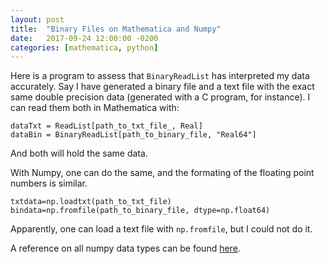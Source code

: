 ```yaml
---
layout: post
title:  "Binary Files on Mathematica and Numpy"
date:   2017-09-24 12:00:00 -0200
categories: [mathematica, python]
---
```


Here is a program to assess that `BinaryReadList` has interpreted my data
accurately. Say I have generated a binary file and a text file
with the exact same double precision data (generated with a C
program, for instance). I can read them both in Mathematica with:

```
dataTxt = ReadList[path_to_txt_file_, Real]
dataBin = BinaryReadList[path_to_binary_file, "Real64"]
```

And both will hold the same data.

With Numpy, one can do the same, and the formating of the floating
point numbers is similar.

```
txtdata=np.loadtxt(path_to_txt_file)
bindata=np.fromfile(path_to_binary_file, dtype=np.float64)
```

Apparently, one can load a text file with `np.fromfile`, but I could
not do it.

A reference on all numpy data types can be found [here][numpy-types].

[numpy-types]: https://docs.scipy.org/doc/numpy-1.10.1/user/basics.types.html
